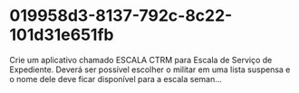 # 019958d3-8137-792c-8c22-101d31e651fb
Crie um aplicativo chamado ESCALA CTRM para Escala de Serviço de Expediente. Deverá ser possível escolher o militar em uma lista suspensa e o nome dele deve ficar disponível para a escala seman...
